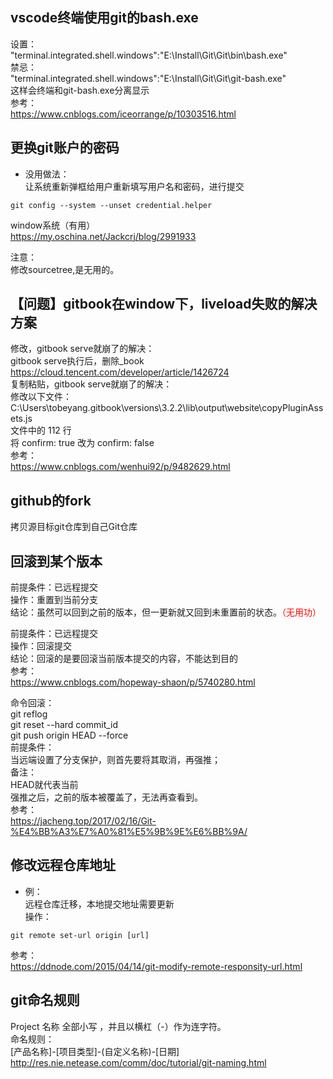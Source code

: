 ## vscode终端使用git的bash.exe  
设置：  
"terminal.integrated.shell.windows":"E:\\Install\\Git\\Git\\bin\\bash.exe"  
禁忌：  
"terminal.integrated.shell.windows":"E:\\Install\\Git\\Git\\git-bash.exe"  
这样会终端和git-bash.exe分离显示  
参考：  
https://www.cnblogs.com/iceorrange/p/10303516.html  

<!-- toc -->  
## 更换git账户的密码  
+ 没用做法：  
让系统重新弹框给用户重新填写用户名和密码，进行提交  
```  
git config --system --unset credential.helper  
```  
window系统（有用）  
https://my.oschina.net/Jackcrj/blog/2991933  

注意：  
修改sourcetree,是无用的。  

## 【问题】gitbook在window下，liveload失败的解决方案  
修改，gitbook serve就崩了的解决：  
gitbook serve执行后，删除_book   
https://cloud.tencent.com/developer/article/1426724   
复制粘贴，gitbook serve就崩了的解决：  
修改以下文件：  
C:\Users\tobeyang\.gitbook\versions\3.2.2\lib\output\website\copyPluginAssets.js  
文件中的 112 行   
将 confirm: true 改为 confirm: false   
参考：  
https://www.cnblogs.com/wenhui92/p/9482629.html  

## github的fork  
拷贝源目标git仓库到自己Git仓库  

## 回滚到某个版本  
前提条件：已远程提交   
操作：重置到当前分支   
结论：虽然可以回到之前的版本，但一更新就又回到未重置前的状态。<span style="color:red;">（无用功）</span>  

前提条件：已远程提交     
操作：回滚提交    
结论：回滚的是要回滚当前版本提交的内容，不能达到目的   
参考：     
https://www.cnblogs.com/hopeway-shaon/p/5740280.html  

命令回滚：   
git reflog   
git reset --hard commit_id  
git push origin HEAD --force   
前提条件：  
当远端设置了分支保护，则首先要将其取消，再强推；  
备注：  
HEAD就代表当前    
强推之后，之前的版本被覆盖了，无法再查看到。  
参考：   
https://jacheng.top/2017/02/16/Git-%E4%BB%A3%E7%A0%81%E5%9B%9E%E6%BB%9A/  

## 修改远程仓库地址  
+ 例：  
远程仓库迁移，本地提交地址需要更新   
操作：  
```  
git remote set-url origin [url]  
```  
参考：    
https://ddnode.com/2015/04/14/git-modify-remote-responsity-url.html  

## git命名规则  
Project 名称 全部小写 ，并且以横杠（-）作为连字符。  
命名规则：  
[产品名称]-[项目类型]-(自定义名称)-[日期]  
http://res.nie.netease.com/comm/doc/tutorial/git-naming.html  
<!-- endtoc -->  

